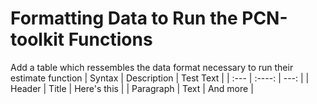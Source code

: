 # Formatting Data to Run the PCN-toolkit Functions

Add a table which ressembles the data format necessary to run their estimate function
| Syntax      | Description | Test Text     |
| :---        |    :----:   |          ---: |
| Header      | Title       | Here's this   |
| Paragraph   | Text        | And more      |

